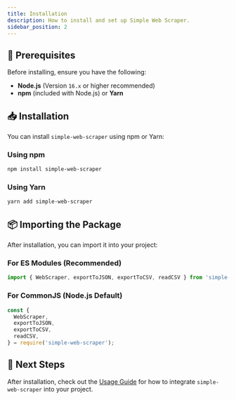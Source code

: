 ```yaml
---
title: Installation
description: How to install and set up Simple Web Scraper.
sidebar_position: 2
---
```


## 📌 Prerequisites

Before installing, ensure you have the following:

- **Node.js** (Version `16.x` or higher recommended)
- **npm** (included with Node.js) or **Yarn**

## 📥 Installation

You can install `simple-web-scraper` using npm or Yarn:

### **Using npm**

```sh
npm install simple-web-scraper
```

### **Using Yarn**

```sh
yarn add simple-web-scraper
```

## 📦 Importing the Package

After installation, you can import it into your project:

### **For ES Modules (Recommended)**

```typescript
import { WebScraper, exportToJSON, exportToCSV, readCSV } from 'simple-web-scraper';
```

### **For CommonJS (Node.js Default)**

```javascript
const {
  WebScraper,
  exportToJSON,
  exportToCSV,
  readCSV,
} = require('simple-web-scraper');
```

## 🚀 Next Steps

After installation, check out the [Usage Guide](USAGE.md) for how to integrate
`simple-web-scraper` into your project.
